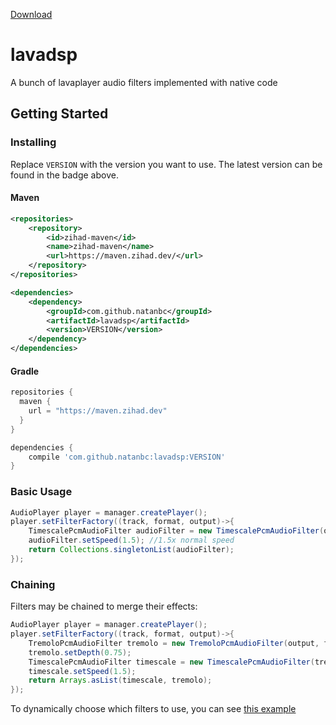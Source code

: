 [Download](https://maven.zihad.dev/releases/com/github/natanbc/lavadsp)

# lavadsp

A bunch of lavaplayer audio filters implemented with native code

## Getting Started

### Installing

Replace `VERSION` with the version you want to use. The latest version can be found in the badge above.

#### Maven

```xml
<repositories>
    <repository>
        <id>zihad-maven</id>
        <name>zihad-maven</name>
        <url>https://maven.zihad.dev/</url>
    </repository>
</repositories>

<dependencies>
    <dependency>
        <groupId>com.github.natanbc</groupId>
        <artifactId>lavadsp</artifactId>
        <version>VERSION</version>
    </dependency>
</dependencies>
```

#### Gradle

```gradle
repositories {
  maven {
    url = "https://maven.zihad.dev"
  }
}

dependencies {
    compile 'com.github.natanbc:lavadsp:VERSION'
}
```

### Basic Usage

```java
AudioPlayer player = manager.createPlayer();
player.setFilterFactory((track, format, output)->{
    TimescalePcmAudioFilter audioFilter = new TimescalePcmAudioFilter(output, format.channelCount, format.sampleRate);
    audioFilter.setSpeed(1.5); //1.5x normal speed
    return Collections.singletonList(audioFilter);
});
```

### Chaining

Filters may be chained to merge their effects:
```java
AudioPlayer player = manager.createPlayer();
player.setFilterFactory((track, format, output)->{
    TremoloPcmAudioFilter tremolo = new TremoloPcmAudioFilter(output, format.channelCount, format.sampleRate);
    tremolo.setDepth(0.75);
    TimescalePcmAudioFilter timescale = new TimescalePcmAudioFilter(tremolo, format.channelCount, format.sampleRate);
    timescale.setSpeed(1.5);
    return Arrays.asList(timescale, tremolo);
});
```

To dynamically choose which filters to use, you can see [this example](https://github.com/natanbc/andesite/blob/0ee816125c99ca0921a1cb4280f30398ac520a9d/api/src/main/java/andesite/player/filter/FilterChainConfiguration.java#L197-L218)
